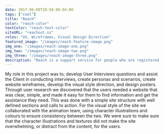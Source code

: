 ```yaml
---
date: 2017-06-09T10:58:08-04:00
tags: ["cool"]
title: "Reach"
color: "reach-color"
textColor: "reach-text-color"
siteURL: "reachout.nz"
roles: "UX, Wireframes, Visual Design Direction"
featured_image: "/images/reach-feature-image.png"
img_one: "/images/reach-image-one.png"
img_two: "/images/reach-image-two.png"
img_three: "/images/reach-image-three.png"
description: "Reach is a support service for people who are registered as job seekers, and manage a health issue or disability. The Reach team takes time to listen, support and walk with people on their journey to wellbeing. We were approached by the Reach team to rebuild their identity and create a web presence. They also teamed with an animation company to create an animation to show how the program works."
---
```


My role in this project was to; develop User Interviews questions and assist the Client in conducting interviews, create personas and scenarios, create website wireframes, develop the visual style direction, and design posters. Through user research we discovered that the users needed a website that was clear, simple, and made it easy for them to find information and get the assistance they need. This was done with a simple site structure with well defined sections and calls to action. For the visual style of the site we collaborated with the animation team, using character illustrations and colours to ensure consistency between the two. We were sure to make sure that the character illustrations and textures did not make the site overwhelming, or distract from the content, for the users. 
